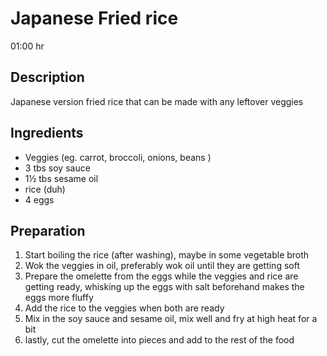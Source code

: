 # Japanese Fried rice

01:00 hr

## Description

Japanese version fried rice that can be made with any leftover veggies

## Ingredients

- Veggies (eg. carrot, broccoli, onions, beans )
- 3 tbs soy sauce
- 1&frac12; tbs sesame oil
- rice (duh)
- 4 eggs

## Preparation

1. Start boiling the rice (after washing), maybe in some vegetable broth
2. Wok the veggies in oil, preferably wok oil until they are getting soft
3. Prepare the omelette from the eggs while the veggies and rice are getting ready, whisking up the eggs with salt beforehand makes the eggs more fluffy
4. Add the rice to the veggies when both are ready
5. Mix in the soy sauce and sesame oil, mix well and fry at high heat for a bit
6. lastly, cut the omelette into pieces and add to the rest of the food
